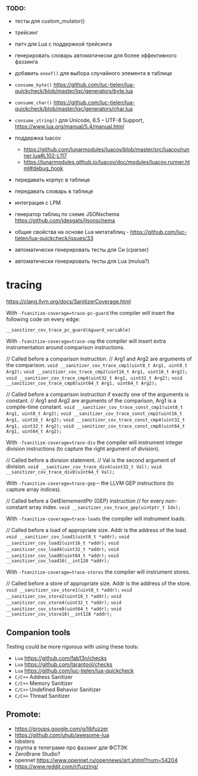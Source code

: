 ### TODO:

- тесты для custom_mutator()
- трейсинг

- патч для Lua с поддержкой трейсинга
- генерировать словарь автоматически для более эффективного фаззинга
- добавить `oneof()` для выбора случайного элемента в таблице
- `consume_byte()` https://github.com/luc-tielen/lua-quickcheck/blob/master/lqc/generators/byte.lua
- `consume_char()` https://github.com/luc-tielen/lua-quickcheck/blob/master/lqc/generators/char.lua
- `consume_string()` для Unicode, 6.5 – UTF-8 Support, https://www.lua.org/manual/5.4/manual.html
- поддержка luacov
  - https://github.com/lunarmodules/luacov/blob/master/src/luacov/runner.lua#L102-L117
  - https://lunarmodules.github.io/luacov/doc/modules/luacov.runner.html#debug_hook
- передавать корпус в таблице
- передавать словарь в таблице
- интеграция с LPM
- генератор таблиц по схеме JSONschema https://github.com/jdesgats/ljsonschema
- общие свойства на основе Lua метатаблиц - https://github.com/luc-tielen/lua-quickcheck/issues/33
- автоматически генерировать тесты для Си (cparser)
- автоматически генерировать тесты для Lua (mulua?)

# tracing

https://clang.llvm.org/docs/SanitizerCoverage.html

With `-fsanitize-coverage=trace-pc-guard` the compiler will insert the
following code on every edge:

`__sanitizer_cov_trace_pc_guard(&guard_variable)`

With `-fsanitize-coverage=trace-cmp` the compiler will insert extra
instrumentation around comparison instructions.

// Called before a comparison instruction.
// Arg1 and Arg2 are arguments of the comparison.
`void __sanitizer_cov_trace_cmp1(uint8_t Arg1, uint8_t Arg2);`
`void __sanitizer_cov_trace_cmp2(uint16_t Arg1, uint16_t Arg2);`
`void __sanitizer_cov_trace_cmp4(uint32_t Arg1, uint32_t Arg2);`
`void __sanitizer_cov_trace_cmp8(uint64_t Arg1, uint64_t Arg2);`

// Called before a comparison instruction if exactly one of the arguments is constant.
// Arg1 and Arg2 are arguments of the comparison, Arg1 is a compile-time constant.
`void __sanitizer_cov_trace_const_cmp1(uint8_t Arg1, uint8_t Arg2);`
`void __sanitizer_cov_trace_const_cmp2(uint16_t Arg1, uint16_t Arg2);`
`void __sanitizer_cov_trace_const_cmp4(uint32_t Arg1, uint32_t Arg2);`
`void __sanitizer_cov_trace_const_cmp8(uint64_t Arg1, uint64_t Arg2);`

With `-fsanitize-coverage=trace-div` the compiler will instrument
integer division instructions (to capture the right argument of division).

// Called before a division statement.
// Val is the second argument of division.
`void __sanitizer_cov_trace_div4(uint32_t Val);`
`void __sanitizer_cov_trace_div8(uint64_t Val);`

With `-fsanitize-coverage=trace-gep` – the LLVM GEP instructions (to capture
array indices).

// Called before a GetElemementPtr (GEP) instruction
// for every non-constant array index.
`void __sanitizer_cov_trace_gep(uintptr_t Idx);`

With `-fsanitize-coverage=trace-loads` the compiler will instrument loads.

// Called before a load of appropriate size. Addr is the address of the load.
`void __sanitizer_cov_load1(uint8_t *addr);`
`void __sanitizer_cov_load2(uint16_t *addr);`
`void __sanitizer_cov_load4(uint32_t *addr);`
`void __sanitizer_cov_load8(uint64_t *addr);`
`void __sanitizer_cov_load16(__int128 *addr);`

With `-fsanitize-coverage=trace-stores` the compiler will instrument stores.

// Called before a store of appropriate size. Addr is the address of the store.
`void __sanitizer_cov_store1(uint8_t *addr);`
`void __sanitizer_cov_store2(uint16_t *addr);`
`void __sanitizer_cov_store4(uint32_t *addr);`
`void __sanitizer_cov_store8(uint64_t *addr);`
`void __sanitizer_cov_store16(__int128 *addr);`

## Companion tools

Testing could be more rigorous with using these tools:

- `Lua` https://github.com/fab13n/checks
- `Lua` https://github.com/tarantool/checks
- `Lua` https://github.com/luc-tielen/lua-quickcheck
- `C/C++` Address Sanitizer
- `C/C++` Memory Sanitizer
- `C/C++` Undefined Behavior Sanitizer
- `C/C++` Thread Sanitizer

## Promote:

- https://groups.google.com/g/libfuzzer
- https://github.com/uhub/awesome-lua
- lobsters
- группа в телеграме про фаззинг для ФСТЭК
- ZeroBrane Studio?
- opennet https://www.opennet.ru/opennews/art.shtml?num=54204
- https://www.reddit.com/r/fuzzing/
